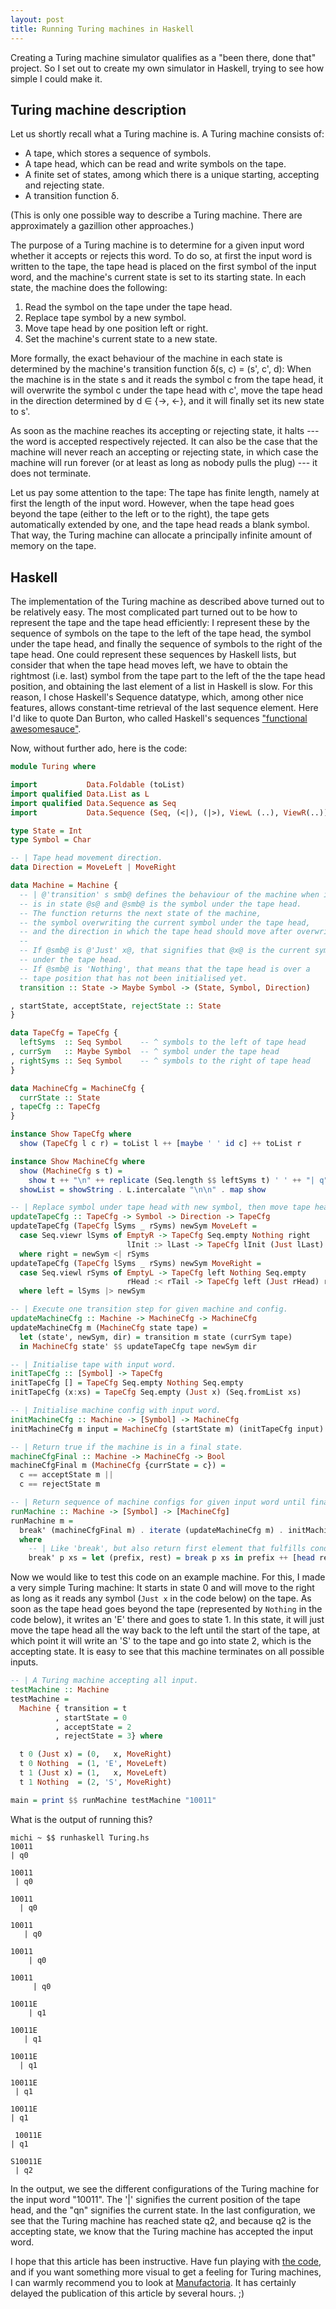 ```yaml
---
layout: post
title: Running Turing machines in Haskell
---
```


Creating a Turing machine simulator qualifies as a "been there, done that" project. So I set out to create my own simulator in Haskell, trying to see how simple I could make it.


## Turing machine description

Let us shortly recall what a Turing machine is. A Turing machine consists of:

* A tape, which stores a sequence of symbols.
* A tape head, which can be read and write symbols on the tape.
* A finite set of states, among which there is a unique starting, accepting and rejecting state.
* A transition function δ.

(This is only one possible way to describe a Turing machine. There are approximately a gazillion other approaches.)

The purpose of a Turing machine is to determine for a given input word whether it accepts or rejects this word. To do so, at first the input word is written to the tape, the tape head is placed on the first symbol of the input word, and the machine's current state is set to its starting state.
In each state, the machine does the following:

1. Read the symbol on the tape under the tape head.
2. Replace tape symbol by a new symbol.
3. Move tape head by one position left or right.
4. Set the machine's current state to a new state.

More formally, the exact behaviour of the machine in each state is determined by the machine's transition function δ(s, c) = (s', c', d): When the machine is in the state s and it reads the symbol c from the tape head, it will overwrite the symbol c under the tape head with c', move the tape head in the direction determined by d ∈ {→, ←}, and it will finally set its new state to s'.

As soon as the machine reaches its accepting or rejecting state, it halts --- the word is accepted respectively rejected. It can also be the case that the machine will never reach an accepting or rejecting state, in which case the machine will run forever (or at least as long as nobody pulls the plug) --- it does not terminate.

Let us pay some attention to the tape: The tape has finite length, namely at first the length of the input word. However, when the tape head goes beyond the tape (either to the left or to the right), the tape gets automatically extended by one, and the tape head reads a blank symbol. That way, the Turing machine can allocate a principally infinite amount of memory on the tape.


## Haskell

The implementation of the Turing machine as described above turned out to be relatively easy. The most complicated part turned out to be how to represent the tape and the tape head efficiently: I represent these by the sequence of symbols on the tape to the left of the tape head, the symbol under the tape head, and finally the sequence of symbols to the right of the tape head. One could represent these sequences by Haskell lists, but consider that when the tape head moves left, we have to obtain the rightmost (i.e. last) symbol from the tape part to the left of the the tape head position, and obtaining the last element of a list in Haskell is slow. For this reason, I chose Haskell's Sequence datatype, which, among other nice features, allows constant-time retrieval of the last sequence element. Here I'd like to quote Dan Burton, who called Haskell's sequences ["functional awesomesauce"](http://stackoverflow.com/a/9613203).

Now, without further ado, here is the code:

~~~ haskell
module Turing where

import           Data.Foldable (toList)
import qualified Data.List as L
import qualified Data.Sequence as Seq
import           Data.Sequence (Seq, (<|), (|>), ViewL (..), ViewR(..))

type State = Int
type Symbol = Char

-- | Tape head movement direction.
data Direction = MoveLeft | MoveRight

data Machine = Machine {
  -- | @'transition' s smb@ defines the behaviour of the machine when it
  -- is in state @s@ and @smb@ is the symbol under the tape head.
  -- The function returns the next state of the machine,
  -- the symbol overwriting the current symbol under the tape head,
  -- and the direction in which the tape head should move after overwriting.
  --
  -- If @smb@ is @'Just' x@, that signifies that @x@ is the current symbol
  -- under the tape head.
  -- If @smb@ is 'Nothing', that means that the tape head is over a
  -- tape position that has not been initialised yet.
  transition :: State -> Maybe Symbol -> (State, Symbol, Direction)

, startState, acceptState, rejectState :: State
}

data TapeCfg = TapeCfg {
  leftSyms  :: Seq Symbol    -- ^ symbols to the left of tape head
, currSym   :: Maybe Symbol  -- ^ symbol under the tape head
, rightSyms :: Seq Symbol    -- ^ symbols to the right of tape head
}

data MachineCfg = MachineCfg {
  currState :: State
, tapeCfg :: TapeCfg
}

instance Show TapeCfg where
  show (TapeCfg l c r) = toList l ++ [maybe ' ' id c] ++ toList r

instance Show MachineCfg where
  show (MachineCfg s t) =
    show t ++ "\n" ++ replicate (Seq.length $$ leftSyms t) ' ' ++ "| q" ++ show s
  showList = showString . L.intercalate "\n\n" . map show

-- | Replace symbol under tape head with new symbol, then move tape head.
updateTapeCfg :: TapeCfg -> Symbol -> Direction -> TapeCfg
updateTapeCfg (TapeCfg lSyms _ rSyms) newSym MoveLeft =
  case Seq.viewr lSyms of EmptyR -> TapeCfg Seq.empty Nothing right
                          lInit :> lLast -> TapeCfg lInit (Just lLast) right
  where right = newSym <| rSyms
updateTapeCfg (TapeCfg lSyms _ rSyms) newSym MoveRight =
  case Seq.viewl rSyms of EmptyL -> TapeCfg left Nothing Seq.empty
                          rHead :< rTail -> TapeCfg left (Just rHead) rTail
  where left = lSyms |> newSym

-- | Execute one transition step for given machine and config.
updateMachineCfg :: Machine -> MachineCfg -> MachineCfg
updateMachineCfg m (MachineCfg state tape) =
  let (state', newSym, dir) = transition m state (currSym tape)
  in MachineCfg state' $$ updateTapeCfg tape newSym dir

-- | Initialise tape with input word.
initTapeCfg :: [Symbol] -> TapeCfg
initTapeCfg [] = TapeCfg Seq.empty Nothing Seq.empty
initTapeCfg (x:xs) = TapeCfg Seq.empty (Just x) (Seq.fromList xs)

-- | Initialise machine config with input word.
initMachineCfg :: Machine -> [Symbol] -> MachineCfg
initMachineCfg m input = MachineCfg (startState m) (initTapeCfg input)

-- | Return true if the machine is in a final state.
machineCfgFinal :: Machine -> MachineCfg -> Bool
machineCfgFinal m (MachineCfg {currState = c}) =
  c == acceptState m ||
  c == rejectState m

-- | Return sequence of machine configs for given input word until final state.
runMachine :: Machine -> [Symbol] -> [MachineCfg]
runMachine m =
  break' (machineCfgFinal m) . iterate (updateMachineCfg m) . initMachineCfg m
  where
    -- | Like 'break', but also return first element that fulfills condition
    break' p xs = let (prefix, rest) = break p xs in prefix ++ [head rest]
~~~

Now we would like to test this code on an example machine. For this, I made a very simple Turing machine: It starts in state 0 and will move to the right as long as it reads any symbol (`Just x` in the code below) on the tape. As soon as the tape head goes beyond the tape (represented by `Nothing` in the code below), it writes an 'E' there and goes to state 1. In this state, it will just move the tape head all the way back to the left until the start of the tape, at which point it will write an 'S' to the tape and go into state 2, which is the accepting state.
It is easy to see that this machine terminates on all possible inputs.


~~~ haskell
-- | A Turing machine accepting all input.
testMachine :: Machine
testMachine =
  Machine { transition = t
          , startState = 0
          , acceptState = 2
          , rejectState = 3} where

  t 0 (Just x) = (0,   x, MoveRight)
  t 0 Nothing  = (1, 'E', MoveLeft)
  t 1 (Just x) = (1,   x, MoveLeft)
  t 1 Nothing  = (2, 'S', MoveRight)

main = print $$ runMachine testMachine "10011"
~~~

What is the output of running this?

~~~
michi ~ $$ runhaskell Turing.hs
10011
| q0

10011
 | q0

10011
  | q0

10011
   | q0

10011
    | q0

10011 
     | q0

10011E
    | q1

10011E
   | q1

10011E
  | q1

10011E
 | q1

10011E
| q1

 10011E
| q1

S10011E
 | q2
~~~


In the output, we see the different configurations of the Turing machine for the input word "10011". The '|' signifies the current position of the tape head, and the "qn" signifies the current state. In the last configuration, we see that the Turing machine has reached state q2, and because q2 is the accepting state, we know that the Turing machine has accepted the input word.


I hope that this article has been instructive. Have fun playing with [the code]($media$/Turing.hs), and if you want something more visual to get a feeling for Turing machines, I can warmly recommend you to look at [Manufactoria](http://pleasingfungus.com/Manufactoria/). It has certainly delayed the publication of this article by several hours. ;)
